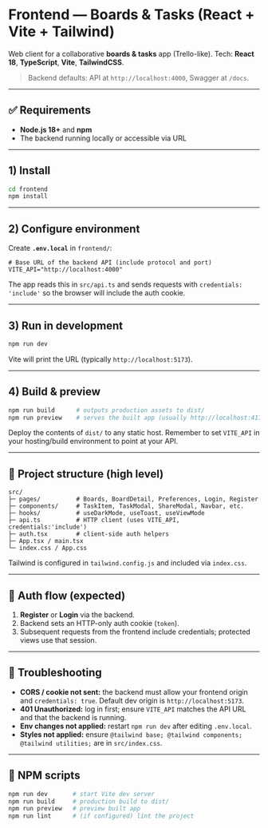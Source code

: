 # Frontend — Boards & Tasks (React + Vite + Tailwind)

Web client for a collaborative **boards & tasks** app (Trello-like).
Tech: **React 18**, **TypeScript**, **Vite**, **TailwindCSS**.

> Backend defaults: API at `http://localhost:4000`, Swagger at `/docs`.

---

## ✅ Requirements

* **Node.js 18+** and **npm**
* The backend running locally or accessible via URL

---

## 1) Install

```bash
cd frontend
npm install
```

---

## 2) Configure environment

Create **`.env.local`** in `frontend/`:

```env
# Base URL of the backend API (include protocol and port)
VITE_API="http://localhost:4000"
```

The app reads this in `src/api.ts` and sends requests with `credentials: 'include'` so the browser will include the auth cookie.

---

## 3) Run in development

```bash
npm run dev
```

Vite will print the URL (typically `http://localhost:5173`).

---

## 4) Build & preview

```bash
npm run build      # outputs production assets to dist/
npm run preview    # serves the built app (usually http://localhost:4173)
```

Deploy the contents of `dist/` to any static host. Remember to set `VITE_API` in your hosting/build environment to point at your API.

---

## 📂 Project structure (high level)

```
src/
├─ pages/          # Boards, BoardDetail, Preferences, Login, Register
├─ components/     # TaskItem, TaskModal, ShareModal, Navbar, etc.
├─ hooks/          # useDarkMode, useToast, useViewMode
├─ api.ts          # HTTP client (uses VITE_API, credentials:'include')
├─ auth.tsx        # client-side auth helpers
├─ App.tsx / main.tsx
└─ index.css / App.css
```

Tailwind is configured in `tailwind.config.js` and included via `index.css`.

---

## 🔐 Auth flow (expected)

1. **Register** or **Login** via the backend.
2. Backend sets an HTTP-only auth cookie (`token`).
3. Subsequent requests from the frontend include credentials; protected views use that session.

---

## 🧩 Troubleshooting

* **CORS / cookie not sent:** the backend must allow your frontend origin and `credentials: true`. Default dev origin is `http://localhost:5173`.
* **401 Unauthorized:** log in first; ensure `VITE_API` matches the API URL and that the backend is running.
* **Env changes not applied:** restart `npm run dev` after editing `.env.local`.
* **Styles not applied:** ensure `@tailwind base; @tailwind components; @tailwind utilities;` are in `src/index.css`.

---

## 📝 NPM scripts

```bash
npm run dev       # start Vite dev server
npm run build     # production build to dist/
npm run preview   # preview built app
npm run lint      # (if configured) lint the project
```
